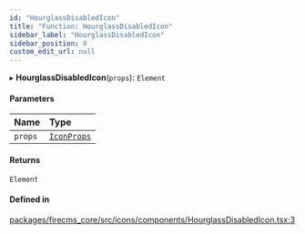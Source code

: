 ```yaml
---
id: "HourglassDisabledIcon"
title: "Function: HourglassDisabledIcon"
sidebar_label: "HourglassDisabledIcon"
sidebar_position: 0
custom_edit_url: null
---
```


▸ **HourglassDisabledIcon**(`props`): `Element`

#### Parameters

| Name | Type |
| :------ | :------ |
| `props` | [`IconProps`](../types/IconProps.md) |

#### Returns

`Element`

#### Defined in

[packages/firecms_core/src/icons/components/HourglassDisabledIcon.tsx:3](https://github.com/FireCMSco/firecms/blob/d45f3739/packages/firecms_core/src/icons/components/HourglassDisabledIcon.tsx#L3)
